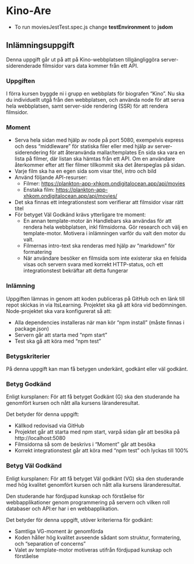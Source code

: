 # Kino-Are

* To run moviesJestTest.spec.js change **testEnvironment** to __jsdom__

## Inlämningsuppgift
Denna uppgift går ut på att på Kino-webbplatsen tillgängliggöra server-siderenderade filmsidor vars data kommer från ett API.

### Uppgiften

I förra kursen byggde ni i grupp en webbplats för biografen “Kino”. Nu ska du individuellt utgå från den webbplatsen, och använda node för att serva hela webbplatsen, samt server-side rendering (SSR) för att rendera filmsidor.

### Moment

* Serva hela sidan med hjälp av node på port 5080, exempelvis express och dess “middleware” för statiska filer eller med hjälp av server-siderendering för att återanvända mallar/templates
  En sida ska vara en lista på filmer, där listan ska hämtas från ett API. Om en användare återkommer efter att fler filmer tillkommit ska det återspeglas på sidan.
* Varje film ska ha en egen sida som visar titel, intro och bild
* Använd följande API-resurser:
     * Filmer: https://plankton-app-xhkom.ondigitalocean.app/api/movies 
     * Enstaka film: https://plankton-app-xhkom.ondigitalocean.app/api/movies/<id> 
* Det ska finnas ett integrationstest som verifierar att filmsidor visar rätt titel
* För betyget Väl Godkänd krävs ytterligare tre moment:
     * En annan template-motor än Handlebars ska användas för att rendera hela webbplatsen, inkl filmsidorna. Gör research och välj en template-motor. Motivera i inlämningen varför du valt den motor du valt.
     * Filmernas intro-text ska renderas med hjälp av “markdown” för formatering
     * När användare besöker en filmsida som inte existerar ska en felsida visas och servern svara med korrekt HTTP-status, och ett integrationstest bekräftar att detta fungerar
### Inlämning

Uppgiften lämnas in genom att koden publiceras på GitHub och en länk till repot skickas in via ItsLearning. Projektet ska gå att köra vid bedömningen. Node-projektet ska vara konfigurerat så att:

* Alla dependencies installeras när man kör “npm install” (måste finnas i package.json)
* Servern går att starta med “npm start”
* Test ska gå att köra med “npm test”

### Betygskriterier

På denna uppgift kan man få betygen underkänt, godkänt eller väl godkänt.

### Betyg Godkänd

Enligt kursplanen: För att få betyget Godkänt (G) ska den studerande ha genomfört kursen och nått alla kursens läranderesultat.

Det betyder för denna uppgift:

* Källkod redovisad via GitHub
* Projektet går att starta med npm start, varpå sidan går att besöka på http://localhost:5080
* Filmsidorna så som de beskrivs i “Moment” går att besöka
* Korrekt integrationstest går att köra med “npm test” och lyckas till 100%
### Betyg Väl Godkänd
Enligt kursplanen: För att få betyget Väl godkänt (VG) ska den studerande med hög kvalitet genomfört kursen och nått alla kursens läranderesultat.

Den studerande har fördjupad kunskap och förståelse för webbapplikationer genom programmering på servern och vilken roll databaser och API:er har i en webbapplikation.

Det betyder för denna uppgift, utöver kriterierna för godkänt:

* Samtliga VG-moment är genomförda
* Koden håller hög kvalitet avseende sådant som struktur, formatering, och “separation of concerns”
* Valet av template-motor motiveras utifrån fördjupad kunskap och förståelse
